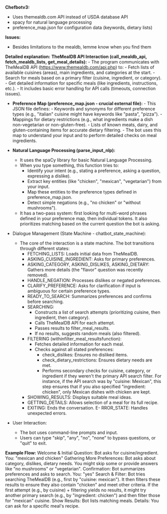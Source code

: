 **Chefbotv3:**
- Uses themealdb.com API instead of USDA database API
- spacy for natural language processing
- preference_map.json for configuration data (keywords, dietary lists)

**Issues:**
- Besides limitations to the mealdb, lemme know when you find them


**Detailed explanation:**
 **TheMealDB API Interaction (call_mealdb_api, fetch_mealdb_lists, get_meal_details):**
        - The program communicates with TheMealDB API (https://www.themealdb.com/api.php) to:
            - Fetch lists of available cuisines (areas), main ingredients, and categories at the start.
            - Search for meals based on a primary filter (cuisine, ingredient, or category).
            - Get detailed information for specific meals (like ingredients, instructions, etc.).
        - It includes basic error handling for API calls (timeouts, connection issues).

  - **Preference Map (preference_map.json - crucial external file):**
        - This JSON file defines:
            - Keywords and synonyms for different preference types (e.g., "italian" cuisine might have keywords like "pasta", "pizza").
            - Mappings for dietary restrictions (e.g., what ingredients make a dish non-vegetarian or non-gluten-free).
            - Lists of known meats, dairy, and gluten-containing items for accurate dietary filtering.
        - The bot uses this map to understand your input and to perform detailed checks on meal ingredients.
        
   - **Natural Language Processing (parse_input_nlp):**
        - It uses the spaCy library for basic Natural Language Processing.
        - When you type something, this function tries to:
            - Identify your intent (e.g., stating a preference, asking a question, expressing a dislike).
            - Extract key entities (like "chicken", "mexican", "vegetarian") from your input.
            - Map these entities to the preference types defined in preference_map.json.
            - Detect simple negations (e.g., "no chicken" or "without mushrooms").
        - It has a two-pass system: first looking for multi-word phrases defined in your preference map, then individual tokens. It also prioritizes matching based on the current question the bot is asking.

   - Dialogue Management (State Machine - chatbot_state_machine):
        - The core of the interaction is a state machine. The bot transitions through different states:
            - FETCHING_LISTS: Loads initial data from TheMealDB.
            - ASKING_CUISINE_INGREDIENT: Asks for primary preferences.
            - ASKING_CATEGORY, ASKING_DISLIKES, ASKING_DIETARY: Gathers more details (the "flavor" question was recently removed).
            - HANDLE_NEGATION: Processes dislikes or negated preferences.
            - CLARIFY_PREFERENCE: Asks for clarification if input is ambiguous for certain preference types.
            - READY_TO_SEARCH: Summarizes preferences and confirms before searching.
            - SEARCHING:
                - Constructs a list of search attempts (prioritizing cuisine, then ingredient, then category).
                - Calls TheMealDB API for each attempt.
                - Passes results to filter_meal_results.
                - If no results, suggests random meals (also filtered).
            - FILTERING (withinfilter_meal_resultsfunction):
                - Fetches detailed information for each meal.
                - Checks against all stated preferences:
                    - check_dislikes: Ensures no disliked items.
                    - check_dietary_restrictions: Ensures dietary needs are met.
                    - Performs secondary checks for cuisine, category, or ingredient if they weren't the primary API search filter. For instance, if the API search was by "cuisine: Mexican", this step ensures that if you also specified "ingredient: chicken", only Mexican dishes with chicken are kept.
            - SHOWING_RESULTS: Displays suitable meal ideas.
            - GETTING_DETAILS: Allows selection of a meal for its full recipe.
            - EXITING: Ends the conversation.
            E- RROR_STATE: Handles unexpected errors.

   - User Interaction:
        - The bot uses command-line prompts and input.
        - Users can type "skip", "any", "no", "none" to bypass questions, or "quit" to exit.

**Example Flow:**
    Welcome & Initial Question: Bot asks for cuisine/ingredient.
        You: "mexican and chicken"
    Gathering More Preferences: Bot asks about category, dislikes, dietary needs.
        You might skip some or provide answers like "no mushrooms" or "vegetarian".
    Confirmation: Bot summarizes preferences and asks to search.
        You: "yes"
    Search & Filter:
        Bot tries searching TheMealDB (e.g., first by "cuisine: mexican").
        It then filters these results to ensure they also contain "chicken" and meet other criteria.
        If the first attempt (e.g., by cuisine) + filtering yields no results, it might try another primary search (e.g., by "ingredient: chicken") and then filter those for "mexican" cuisine.
    Show Results: Bot lists matching meals.
    Details: You can ask for a specific meal's recipe.
